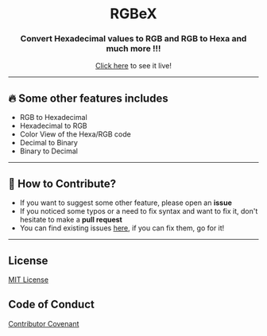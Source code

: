<h1 align="center">RGBeX</h1>

<h3 align="center">Convert Hexadecimal values to RGB and RGB to Hexa and much more !!!</h3>

<p align="center"><a href="https://hardikchopra242.github.io/RGBeX/">Click here</a> to see it live!</p>

---

## :fire: Some other features includes
* RGB to Hexadecimal
* Hexadecimal to RGB
* Color View of the Hexa/RGB code
* Decimal to Binary
* Binary to Decimal

---

## :key: How to Contribute?
* If you want to suggest some other feature, please open an **issue**
* If you noticed some typos or a need to fix syntax and want to fix it, don't hesitate to make a **pull request**
* You can find existing issues [here](https://github.com/hardikchopra242/RGBeX/issues), if you can fix them, go for it!

---

## License
[MIT License](https://github.com/hardikchopra242/RGBeX/blob/gh-pages/LICENSE)

## Code of Conduct
[Contributor Covenant](https://github.com/hardikchopra242/RGBeX/blob/gh-pages/CODE_OF_CONDUCT.md)
